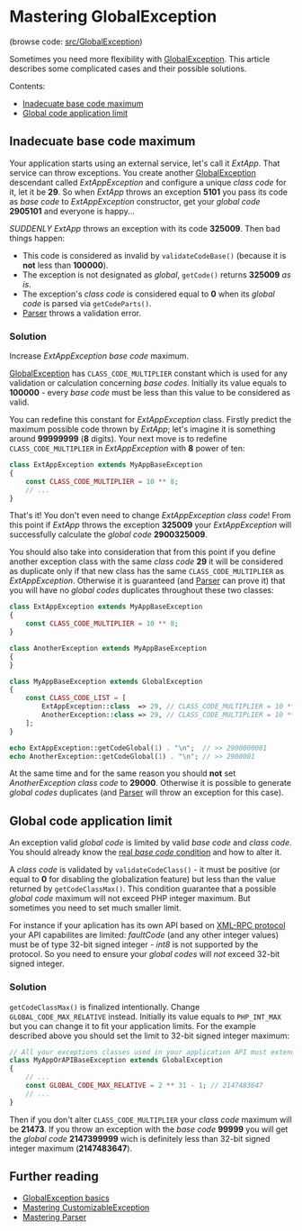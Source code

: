 # Mastering GlobalException

(browse code: [src/GlobalException](../../../../src/GlobalException.php))

Sometimes you need more flexibility with [GlobalException](../dummies/global-exception.md). This article describes some
complicated cases and their possible solutions.

Contents:
- [Inadecuate base code maximum](#inadecuate-base-code-maximum)
- [Global code application limit](#global-code-application-limit)

## Inadecuate base code maximum

Your application starts using an external service, let's call it _ExtApp_. That service can throw exceptions. You
create another [GlobalException](../dummies/global-exception.md) descendant called _ExtAppException_ and configure a
unique _class code_ for it, let it be **29**. So when _ExtApp_ throws an exception **5101** you pass its code as
_base code_ to _ExtAppException_ constructor, get your _global code_ **2905101** and everyone is happy...

_SUDDENLY_ _ExtApp_ throws an exception with its code **325009**. Then bad things happen:
- This code is considered as invalid by `validateCodeBase()` (because it is **not** less than **100000**).
- The exception is not designated as _global_, `getCode()` returns **325009** _as is_.
- The exception's _class code_ is considered equal to **0** when its _global code_ is parsed via `getCodeParts()`.
- [Parser](../dummies/parser.md) throws a validation error.

### Solution

Increase _ExtAppException_ _base code_ maximum.

[GlobalException](../dummies/global-exception.md) has `CLASS_CODE_MULTIPLIER` constant which is used for any validation
or calculation concerning _base codes_. Initially its value equals to **100000** - every _base code_ must be less than
this value to be considered as valid.

You can redefine this constant for _ExtAppException_ class. Firstly predict the maximum possible code thrown by
_ExtApp_; let's imagine it is something around **99999999** (**8** digits). Your next move is to redefine
`CLASS_CODE_MULTIPLIER` in _ExtAppException_ with **8** power of ten:

```php
class ExtAppException extends MyAppBaseException
{
    const CLASS_CODE_MULTIPLIER = 10 ** 8;
    // ...
}
```

That's it! You don't even need to change _ExtAppException_ _class code_! From this point if _ExtApp_ throws the
exception **325009** your _ExtAppException_ will successfully calculate the _global code_ **2900325009**.

You should also take into consideration that from this point if you define another exception class with the same _class
code_ **29** it will be considered as duplicate only if that new class has the same `CLASS_CODE_MULTIPLIER` as
_ExtAppException_. Otherwise it is guaranteed (and [Parser](../dummies/parser.md) can prove it) that you will have no
_global codes_ duplicates throughout these two classes:

```php
class ExtAppException extends MyAppBaseException
{
    const CLASS_CODE_MULTIPLIER = 10 ** 8;
}

class AnotherException extends MyAppBaseException
{
}

class MyAppBaseException extends GlobalException
{
    const CLASS_CODE_LIST = [
        ExtAppException::class  => 29, // CLASS_CODE_MULTIPLIER = 10 ** 8;
        AnotherException::class => 29, // CLASS_CODE_MULTIPLIER = 10 ** 5;
    ];
}

echo ExtAppException::getCodeGlobal(1) . "\n";  // >> 2900000001
echo AnotherException::getCodeGlobal(1) . "\n"; // >> 2900001
```

At the same time and for the same reason you should **not** set _AnotherException_ _class code_ to **29000**. Otherwise
it is possible to generate _global codes_ duplicates (and [Parser](../dummies/parser.md) will throw an exception for
this case).

## Global code application limit

An exception valid _global code_ is limited by valid _base code_ and _class code_. You should already know the
[real _base code_ condition](#inadecuate-base-code-maximum) and how to alter it.

A _class code_ is validated by `validateCodeClass()` - it must be positive (or equal to **0** for disabling the
globalization feature) but less than the value returned by `getCodeClassMax()`. This condition guarantee that a
possible _global code_ maximum will not exceed PHP integer maximum. But sometimes you need to set much smaller limit.

For instance if your aplication has its own API based on [XML-RPC protocol](http://xmlrpc.scripting.com/spec.html)
your API capabilites are limited: _faultCode_ (and any other integer values) must be of type 32-bit signed integer -
_int8_ is not supported by the protocol. So you need to ensure your _global codes_ will _not_ exceed 32-bit signed
integer.

### Solution

`getCodeClassMax()` is finalized intentionally. Change `GLOBAL_CODE_MAX_RELATIVE` instead. Initially its value equals
to `PHP_INT_MAX` but you can change it to fit your application limits. For the example described above you should set
the limit to 32-bit signed integer maximum:

```php
// All your exceptions classes used in your application API must extend this class:
class MyAppOrAPIBaseException extends GlobalException
{
    // ...
    const GLOBAL_CODE_MAX_RELATIVE = 2 ** 31 - 1; // 2147483647
    // ...
}
```

Then if you don't alter `CLASS_CODE_MULTIPLIER` your _class code_ maximum will be **21473**. If you throw an
exception with the _base code_ **99999** you will get the _global code_ **2147399999** wich is definitely less than
32-bit signed integer maximum (**2147483647**).

## Further reading

- [GlobalException basics](../dummies/global-exception.md)
- [Mastering CustomizableException]()
- [Mastering Parser]()
